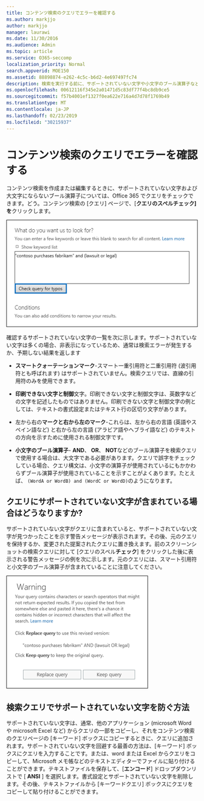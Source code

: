 ```yaml
---
title: コンテンツ検索のクエリでエラーを確認する
ms.author: markjjo
author: markjjo
manager: laurawi
ms.date: 11/30/2016
ms.audience: Admin
ms.topic: article
ms.service: O365-seccomp
localization_priority: Normal
search.appverid: MOE150
ms.assetid: 88898874-e262-4c5c-b6d2-4e697497fc74
description: 検索を実行する前に、サポートされていない文字や小文字のブール演算子などのエラーと入力ミスについては、キーワードクエリのコンテンツ検索を確認してください。エラーが見つかった場合は、変更されたクエリを提案します。
ms.openlocfilehash: 00612116f345e2a01471d5c83df77f4bc8db9ce5
ms.sourcegitcommit: f57b4001ef1327f0ea622e716a4d7d78f1769b49
ms.translationtype: MT
ms.contentlocale: ja-JP
ms.lasthandoff: 02/23/2019
ms.locfileid: "30215937"
---
```

# <a name="check-your-content-search-query-for-errors"></a>コンテンツ検索のクエリでエラーを確認する

コンテンツ検索を作成または編集するときに、サポートされていない文字および大文字にならないブール演算子については、Office 365 でクエリをチェックできます。どう。コンテンツ検索の [クエリ] ページで、[**クエリのスペルチェック] を**クリックします。 
  
![[クエリのスペルチェックを行う] をクリックして、サポートされていない文字の検索クエリを確認します。](media/e5314306-cfb2-481d-9b5c-13ce658156e7.png)
  
確認するサポートされていない文字の一覧を次に示します。サポートされていない文字は多くの場合、非表示になっているため、通常は検索エラーが発生するか、予期しない結果を返します
  
- **スマートクォーテーションマーク**-スマート一重引用符と二重引用符 (波引用符とも呼ばれます) はサポートされていません。検索クエリでは、直線の引用符のみを使用できます。 
    
- **印刷できない文字と制御**文字。印刷できない文字と制御文字は、英数字などの文字を記述したものではありません。印刷できない文字と制御文字の例としては、テキストの書式設定またはテキスト行の区切り文字があります。 
    
- 左から右の**マークと右から左のマーク**-これらは、左から右の言語 (英語やスペイン語など) と右から左の言語 (アラビア語やヘブライ語など) のテキストの方向を示すために使用される制御文字です。
    
- **小文字のブール演算子**- **AND**、 **OR**、 **NOT**などのブール演算子を検索クエリで使用する場合は、大文字である必要があります。クエリで誤字をチェックしている場合、クエリ構文は、小文字の演算子が使用されているにもかかわらずブール演算子が使用されていることを示すことがよくあります。たとえば、 `(WordA or WordB) and (WordC or WordD)`のようになります。
    
## <a name="what-happens-if-a-query-has-an-unsupported-character"></a>クエリにサポートされていない文字が含まれている場合はどうなりますか?

サポートされていない文字がクエリに含まれていると、サポートされていない文字が見つかったことを示す警告メッセージが表示されます。その後、元のクエリを保持するか、変更された提案されたクエリに置き換えます。前のスクリーンショットの検索クエリに対して [クエリのスペル**チェック**] をクリックした後に表示される警告メッセージの例を次に示します。元のクエリには、スマート引用符と小文字のブール演算子が含まれていることに注意してください。 
  
![クエリに対して推奨されるリビジョンの警告メッセージが表示されます。](media/23214b30-8e52-412c-bd80-63fb1b3ed52d.png)
  
## <a name="how-to-prevent-unsupported-characters-in-your-search-queries"></a>検索クエリでサポートされていない文字を防ぐ方法

サポートされていない文字は、通常、他のアプリケーション (microsoft Word や microsoft Excel など) からクエリの一部をコピーし、それをコンテンツ検索のクエリページの [キーワード] ボックスにコピーするときに、クエリに追加されます。サポートされていない文字を回避する最善の方法は、[キーワード] ボックスにクエリを入力することです。または、word または Excel からクエリをコピーして、Microsoft メモ帳などのテキストエディターでファイルに貼り付けることができます。テキストファイルを保存して、[**エンコード**] ドロップダウンリストで [ **ANSI** ] を選択します。書式設定とサポートされていない文字を削除します。その後、テキストファイルから [キーワードクエリ] ボックスにクエリをコピーして貼り付けることができます。 
